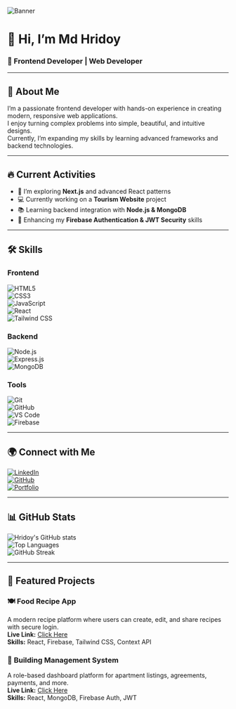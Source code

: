 <!-- Banner Image -->
![Banner](https://your-banner-image-link.com)

# 👋 Hi, I’m **Md Hridoy**  
### 🚀 Frontend Developer | Web Developer  

---

## 📜 **About Me**
I’m a passionate frontend developer with hands-on experience in creating modern, responsive web applications.  
I enjoy turning complex problems into simple, beautiful, and intuitive designs.  
Currently, I’m expanding my skills by learning advanced frameworks and backend technologies.  

---

## 🔥 **Current Activities**
- 🌱 I’m exploring **Next.js** and advanced React patterns  
- 💻 Currently working on a **Tourism Website** project  
- 📚 Learning backend integration with **Node.js & MongoDB**  
- 🚀 Enhancing my **Firebase Authentication & JWT Security** skills  

---

## 🛠 **Skills**
### **Frontend**
![HTML5](https://img.icons8.com/color/48/html-5--v1.png)  
![CSS3](https://img.icons8.com/color/48/css3.png)  
![JavaScript](https://img.icons8.com/color/48/javascript--v1.png)  
![React](https://img.icons8.com/color/48/react-native.png)  
![Tailwind CSS](https://img.icons8.com/color/48/tailwindcss.png)  

### **Backend**
![Node.js](https://img.icons8.com/color/48/nodejs.png)  
![Express.js](https://img.icons8.com/ios/50/express-js.png)  
![MongoDB](https://img.icons8.com/color/48/mongodb.png)  

### **Tools**
![Git](https://img.icons8.com/color/48/git.png)  
![GitHub](https://img.icons8.com/ios-glyphs/48/github.png)  
![VS Code](https://img.icons8.com/color/48/visual-studio-code-2019.png)  
![Firebase](https://img.icons8.com/color/48/firebase.png)  

---

## 🌍 **Connect with Me**
[![LinkedIn](https://img.icons8.com/color/48/linkedin.png)](https://linkedin.com/in/your-link)  
[![GitHub](https://img.icons8.com/ios-glyphs/48/github.png)](https://github.com/your-username)  
[![Portfolio](https://img.icons8.com/color/48/domain.png)](https://your-portfolio-link.com)  

---

## 📊 **GitHub Stats**
![Hridoy's GitHub stats](https://github-readme-stats.vercel.app/api?username=your-username&show_icons=true&theme=tokyonight)  
![Top Languages](https://github-readme-stats.vercel.app/api/top-langs/?username=your-username&layout=compact&theme=tokyonight)  
![GitHub Streak](https://streak-stats.demolab.com?user=your-username&theme=tokyonight)  

---

## 🚀 **Featured Projects**

### 🍽 **Food Recipe App**
A modern recipe platform where users can create, edit, and share recipes with secure login.  
**Live Link:** [Click Here](https://your-live-link.com)  
**Skills:** React, Firebase, Tailwind CSS, Context API  

### 🏢 **Building Management System**
A role-based dashboard platform for apartment listings, agreements, payments, and more.  
**Live Link:** [Click Here](https://your-live-link.com)  
**Skills:** React, MongoDB, Firebase Auth, JWT  

